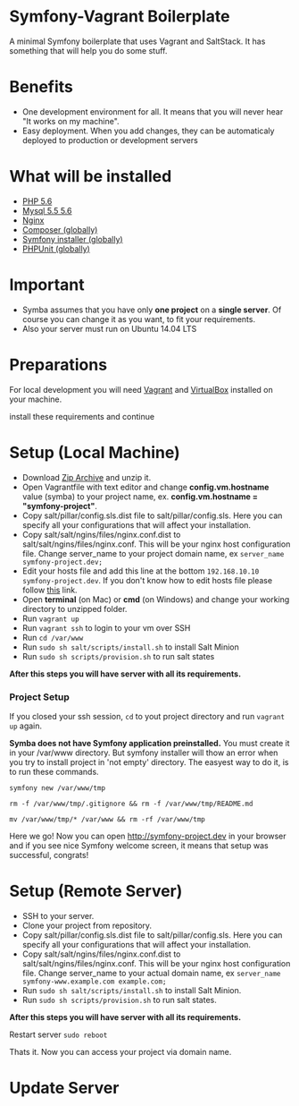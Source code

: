 Symfony-Vagrant Boilerplate
===

A minimal Symfony boilerplate that uses Vagrant and SaltStack. It has something that will help you do some stuff.

Benefits
===
* One development environment for all. It means that you will never hear "It works on my machine".
* Easy deployment. When you add changes, they can be automaticaly deployed to production or development servers

What will be installed
===
* <a href="http://php.net/ChangeLog-5.php#5.6.14" target="_blank">PHP 5.6</a>
* <a href="https://dev.mysql.com/downloads/mysql/5.5.html" target="_blank">Mysql 5.5 5.6</a>
* <a href="http://nginx.org/" target="_blank">Nginx</a>
* <a href="https://getcomposer.org/" target="_blank">Composer (globally)</a>
* <a href="https://github.com/symfony/symfony-installer" target="_blank">Symfony installer (globally)</a>
* <a href="https://phpunit.de/" target="_blank">PHPUnit (globally)</a>

Important
===
* Symba assumes that you have only **one project** on a **single server**. Of course you can change it as you want, to fit your requirements.
* Also your server must run on Ubuntu 14.04 LTS

Preparations
===
For local development you will need [Vagrant](https://www.vagrantup.com/downloads.html) and [VirtualBox](https://www.virtualbox.org/wiki/Downloads) installed on your machine.

install these requirements and continue

Setup (Local Machine)
===

* Download <a href="https://github.com/araratpoghosyan/Symba/archive/master.zip" target="_blank">Zip Archive</a> and unzip it.
* Open Vagrantfile with text editor and change **config.vm.hostname** value (symba) to your project name, ex. **config.vm.hostname = "symfony-project"**.
* Copy salt/pillar/config.sls.dist file to salt/pillar/config.sls. Here you can specify all your configurations that will affect your installation.
* Copy salt/salt/ngins/files/nginx.conf.dist to salt/salt/ngins/files/nginx.conf. This will be your nginx host configuration file. Change server_name to your project domain name, ex ```server_name symfony-project.dev;```
* Edit your hosts file and add this line at the bottom ```192.168.10.10 symfony-project.dev```. If you don't know how to edit hosts file please follow <a href="http://www.howtogeek.com/howto/27350/beginner-geek-how-to-edit-your-hosts-file/" target="_blank">this</a> link.
* Open **terminal** (on Mac) or **cmd** (on Windows) and change your working directory to unzipped folder.
* Run ```vagrant up```
* Run ```vagrant ssh``` to login to your vm over SSH
* Run ```cd /var/www```
* Run ```sudo sh salt/scripts/install.sh``` to install Salt Minion
* Run ```sudo sh scripts/provision.sh``` to run salt states

**After this steps you will have server with all its requirements.**

### Project Setup
If you closed your ssh session, ```cd``` to yout project directory and run ```vagrant up``` again.

**Symba does not have Symfony application preinstalled.** You must create it in your /var/www directory. But symfony installer will thow an error when you try to install project in 'not empty' directory. The easyest way to do it, is to run these commands.

```symfony new /var/www/tmp```

```rm -f /var/www/tmp/.gitignore && rm -f /var/www/tmp/README.md```

```mv /var/www/tmp/* /var/www && rm -rf /var/www/tmp```

Here we go! Now you can open <a href="http://symfony-project.dev" target="_blank">http://symfony-project.dev</a> in your browser and if you see nice Symfony welcome screen, it means that setup was successful, congrats!

Setup (Remote Server)
===

* SSH to your server.
* Clone your project from repository.
* Copy salt/pillar/config.sls.dist file to salt/pillar/config.sls. Here you can specify all your configurations that will affect your installation.
* Copy salt/salt/ngins/files/nginx.conf.dist to salt/salt/ngins/files/nginx.conf. This will be your nginx host configuration file. Change server_name to your actual domain name, ex ```server_name symfony-www.example.com example.com;```
* Run ```sudo sh salt/scripts/install.sh``` to install Salt Minion.
* Run ```sudo sh scripts/provision.sh``` to run salt states.

**After this steps you will have server with all its requirements.**

Restart server ```sudo reboot```

Thats it. Now you can access your project via domain name.

Update Server
===


